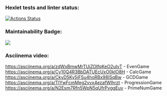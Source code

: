 ### Hexlet tests and linter status:
[![Actions Status](https://github.com/PriseThePepe/java-project-61/actions/workflows/hexlet-check.yml/badge.svg)](https://github.com/PriseThePepe/java-project-61/actions)
### Maintainability Badge:
<a href="https://codeclimate.com/github/PriseThePepe/java-project-61/maintainability"><img src="https://api.codeclimate.com/v1/badges/449c2da54d6b5400228b/maintainability" /></a>
### Asciinema video:
https://asciinema.org/a/zdWxBmwMrTUiZOIfqKeO2uIvT - EvenGame
https://asciinema.org/a/Cy10Q4R3BbDATUEcUxO0klO8H - CalcGame
https://asciinema.org/a/CkyD5Ky5jFSu4hoRBx98ISqBw - GCDGame
https://asciinema.org/a/TIYwFcmMeg2vvx4ezafWIhrzt - ProgressionGame
https://asciinema.org/a/N2Esm7Rfn5WpN5qUfrPvggEuv - PrimeNumGame
